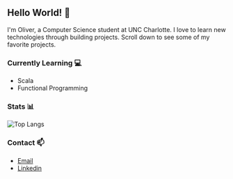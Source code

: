 ## Hello World! :wave:
I'm Oliver, a Computer Science student at UNC Charlotte. I love to learn new technologies through building projects. Scroll down to see some of my favorite projects.

### Currently Learning :computer:
- Scala
- Functional Programming

### Stats :bar_chart:

![Top Langs](https://github-readme-stats.vercel.app/api/top-langs/?username=OliverMKing&hide=css&layout=compact)

### Contact :mailbox:
- [Email](mailto:oking3@uncc.edu)
- [Linkedin](https://www.linkedin.com/in/oliver-merkley-king/)
